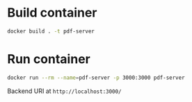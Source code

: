 # Build container
```bash
docker build . -t pdf-server
```

# Run container
```bash
docker run --rm --name=pdf-server -p 3000:3000 pdf-server
```
Backend URI at `http://localhost:3000/`
